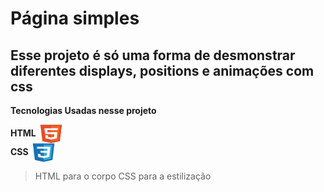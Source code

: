 # Página simples

## Esse projeto é só uma forma de desmonstrar diferentes displays, positions e animações com css


 **Tecnologias Usadas nesse projeto**

**HTML** <img align="center" alt="icon-HTML" height="30" width="40" src="https://raw.githubusercontent.com/devicons/devicon/master/icons/html5/html5-original.svg"><br>
**CSS** <img align="center" alt="icon-CSS" height="30" width="40" src="https://raw.githubusercontent.com/devicons/devicon/master/icons/css3/css3-original.svg">

>HTML para o corpo CSS para a estilização
